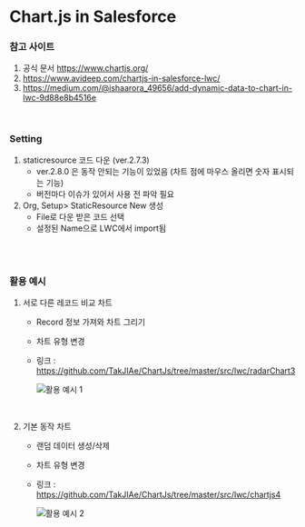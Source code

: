 # Chart.js in Salesforce

### 참고 사이트
1. 공식 문서 <https://www.chartjs.org/>
2. https://www.avideep.com/chartjs-in-salesforce-lwc/
3. https://medium.com/@ishaarora_49656/add-dynamic-data-to-chart-in-lwc-9d88e8b4516e

<br>

### Setting
1. staticresource 코드 다운 (ver.2.7.3)
   * ver.2.8.0 은 동작 안되는 기능이 있었음 (차트 점에 마우스 올리면 숫자 표시되는 기능)
   * 버전마다 이슈가 있어서 사용 전 파악 필요
2. Org, Setup> StaticResource New 생성
   * File로 다운 받은 코드 선택
   * 설정된 Name으로 LWC에서 import됨

<br>
<br>


### 활용 예시
1. 서로 다른 레코드 비교 차트
   * Record 정보 가져와 차트 그리기
   * 차트 유형 변경
   * 링크 : <https://github.com/TakJIAe/ChartJs/tree/master/src/lwc/radarChart3>
     
     ![활용 예시 1](https://github.com/TakJIAe/ChartJs/assets/58765875/bd20a4ca-5028-4094-bbdf-5aa54c6e0574)

<br>

2. 기본 동작 차트
   * 랜덤 데이터 생성/삭제
   * 차트 유형 변경
   * 링크 : <https://github.com/TakJIAe/ChartJs/tree/master/src/lwc/chartjs4>
     
     ![활용 예시 2](https://github.com/TakJIAe/ChartJs/assets/58765875/d73737d2-5666-443f-86a5-00ed72b9f197)
